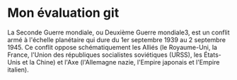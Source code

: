 ﻿# Mon évaluation git
La Seconde Guerre mondiale, ou Deuxième Guerre mondiale3, est un conflit armé à l'échelle planétaire qui dure du 1er septembre 1939 au 2 septembre 1945. Ce conflit oppose schématiquement les Alliés (le Royaume-Uni, la France, l'Union des républiques socialistes soviétiques (URSS), les États-Unis et la Chine) et l'Axe (l'Allemagne nazie, l'Empire japonais et l'Empire italien).

